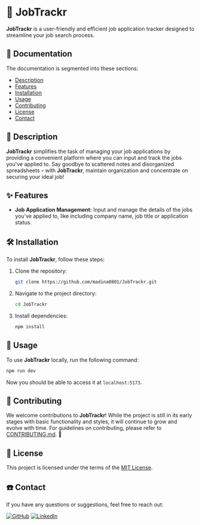 # 💼 JobTrackr

**JobTrackr** is a user-friendly and efficient job application tracker designed to streamline your job search process.

## 📝 Documentation

The documentation is segmented into these sections:

- [Description](#description)
- [Features](#features)
- [Installation](#installation)
- [Usage](#usage)
- [Contributing](#contributing)
- [License](#license)
- [Contact](#contact)

## 👀 Description

**JobTrackr** simplifies the task of managing your job applications by providing a convenient platform where you can input and track the jobs you've applied to. Say goodbye to scattered notes and disorganized spreadsheets – with **JobTrackr**, maintain organization and concentrate on securing your ideal job!

## ✨ Features

- **Job Application Management:** Input and manage the details of the jobs you've applied to, like including company name, job title or application status.

## 🛠️ Installation

To install **JobTrackr**, follow these steps:

1. Clone the repository:

    ```bash
    git clone https://github.com/madina0801/JobTrackr.git
    ```

2. Navigate to the project directory:

    ```bash
    cd JobTrackr
    ```

3. Install dependencies:

    ```bash
    npm install
    ```

## 🚀 Usage

To use **JobTrackr** locally, run the following command:

```bash
npm run dev
````

Now you should be able to access it at `localhost:5173`.

## 🤝 Contributing

We welcome contributions to **JobTrackr**! While the project is still in its early stages with basic functionality and styles, it will continue to grow and evolve with time. For guidelines on contributing, please refer to [CONTRIBUTING.md](CONTRIBUTING.md). 🤗

## 📄 License

This project is licensed under the terms of the [MIT License](LICENSE).

## ☎️ Contact

If you have any questions or suggestions, feel free to reach out:

<p align="left">
<a href="https://github.com/madina0801">
  <img alt="GitHub" title="GitHub" src="https://img.shields.io/badge/madina0801-%23c9510c?style=for-the-badge&logo=github"/></a>

<a href="https://www.linkedin.com/in/madina-tussupova">
  <img alt="LinkedIn" title="LinkedIn" src="https://img.shields.io/badge/Madina%20Tussupova-%230077B5?style=for-the-badge&logo=linkedin&link=https%3A%2F%2Fwww.linkedin.com%2Fin%2Fmadina-tussupova"/></a>
</p>
